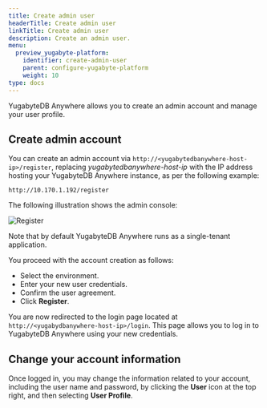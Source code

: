 ```yaml
---
title: Create admin user
headerTitle: Create admin user
linkTitle: Create admin user
description: Create an admin user.
menu:
  preview_yugabyte-platform:
    identifier: create-admin-user
    parent: configure-yugabyte-platform
    weight: 10
type: docs
---
```


YugabyteDB Anywhere allows you to create an admin account and manage your user profile.

## Create admin account

You can create an admin account via `http://<yugabytedbanywhere-host-ip>/register`, replacing *yugabytedbanywhere-host-ip* with the IP address hosting your YugabyteDB Anywhere instance, as per the following example:

```output
http://10.170.1.192/register
```

The following illustration shows the admin console:

![Register](/images/ee/register.png)

Note that by default YugabyteDB Anywhere runs as a single-tenant application.

You proceed with the account creation as follows:

- Select the environment.
- Enter your new user credentials.
- Confirm the user agreement.
- Click **Register**.

You are now redirected to the login page located at `http://<yugabydbanywhere-host-ip>/login`. This page allows you to log in to YugabyteDB Anywhere using your new credentials.

## Change your account information

Once logged in, you may change the information related to your account, including the user name and password, by clicking the **User** icon at the top right, and then selecting **User Profile**.
